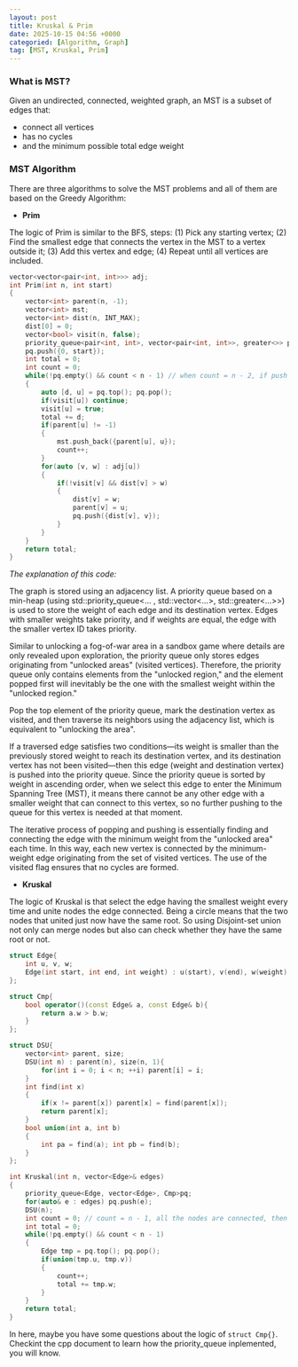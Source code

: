 ```yaml
---
layout: post
title: Kruskal & Prim
date: 2025-10-15 04:56 +0000
categoried: [Algorithm, Graph]
tag: [MST, Kruskal, Prim]
---
```


### **What is MST?**

Given an undirected, connected, weighted graph, an MST is a subset of edges that:

- connect all vertices
- has no cycles
- and the minimum possible total edge weight

### **MST Algorithm**

There are three algorithms to solve the MST problems and all of them are based on the Greedy Algorithm:

- **Prim**

The logic of Prim is similar to the BFS, steps:
(1) Pick any starting vertex;
(2) Find the smallest edge that connects the vertex in the MST to a vertex outside it;
(3) Add this vertex and edge;
(4) Repeat until all vertices are included.

```c++
vector<vector<pair<int, int>>> adj;
int Prim(int n, int start)
{
    vector<int> parent(n, -1);
    vector<int> mst;
    vector<int> dist(n, INT_MAX);
    dist[0] = 0;
    vector<bool> visit(n, false);
    priority_queue<pair<int, int>, vector<pair<int, int>>, greater<>> pq;
    pq.push({0, start});
    int total = 0;
    int count = 0;
    while(!pq.empty() && count < n - 1) // when count = n - 2, if push into the mst, the number of edges will be n - 1, so it can stop.
    {
        auto [d, u] = pq.top(); pq.pop();
        if(visit[u]) continue;
        visit[u] = true;
        total += d;
        if(parent[u] != -1)
        {
            mst.push_back({parent[u], u});
            count++;
        }
        for(auto [v, w] : adj[u])
        {
            if(!visit[v] && dist[v] > w)
            {
                dist[v] = w;
                parent[v] = u;
                pq.push({dist[v], v});
            }
        }
    }
    return total;
}
```

*The explanation of this code:*

The graph is stored using an adjacency list. A priority queue based on a min-heap (using std::priority_queue<... , std::vector<...>, std::greater<...>>) is used to store the weight of each edge and its destination vertex. Edges with smaller weights take priority, and if weights are equal, the edge with the smaller vertex ID takes priority.

Similar to unlocking a fog-of-war area in a sandbox game where details are only revealed upon exploration, the priority queue only stores edges originating from "unlocked areas" (visited vertices). Therefore, the priority queue only contains elements from the "unlocked region," and the element popped first will inevitably be the one with the smallest weight within the "unlocked region."

Pop the top element of the priority queue, mark the destination vertex as visited, and then traverse its neighbors using the adjacency list, which is equivalent to "unlocking the area".

If a traversed edge satisfies two conditions—its weight is smaller than the previously stored weight to reach its destination vertex, and its destination vertex has not been visited—then this edge (weight and destination vertex) is pushed into the priority queue. Since the priority queue is sorted by weight in ascending order, when we select this edge to enter the Minimum Spanning Tree (MST), it means there cannot be any other edge with a smaller weight that can connect to this vertex, so no further pushing to the queue for this vertex is needed at that moment.

The iterative process of popping and pushing is essentially finding and connecting the edge with the minimum weight from the "unlocked area" each time. In this way, each new vertex is connected by the minimum-weight edge originating from the set of visited vertices. The use of the visited flag ensures that no cycles are formed.

- **Kruskal**

The logic of Kruskal is that select the edge having the smallest weight every time and unite nodes the edge connected. Being a circle means that the two nodes that united just now have the same root. So using Disjoint-set union not only can merge nodes but also can check whether they have the same root or not.

```c++
struct Edge{
    int u, v, w;
    Edge(int start, int end, int weight) : u(start), v(end), w(weight) {};
};

struct Cmp{
    bool operator()(const Edge& a, const Edge& b){
        return a.w > b.w;
    }
};

struct DSU{
    vector<int> parent, size;
    DSU(int n) : parent(n), size(n, 1){
        for(int i = 0; i < n; ++i) parent[i] = i;
    }
    int find(int x)
    {
        if(x != parent[x]) parent[x] = find(parent[x]);
        return parent[x];
    }
    bool union(int a, int b)
    {
        int pa = find(a); int pb = find(b);
    }
};

int Kruskal(int n, vector<Edge>& edges)
{
    priority_queue<Edge, vector<Edge>, Cmp>pq;
    for(auto& e : edges) pq.push(e);
    DSU(n);
    int count = 0; // count = n - 1, all the nodes are connected, then stop.  
    int total = 0;
    while(!pq.empty() && count < n - 1)
    {
        Edge tmp = pq.top(); pq.pop();
        if(union(tmp.u, tmp.v))
        {
            count++;
            total += tmp.w;
        }
    }
    return total;
}
```

In here, maybe you have some questions about the logic of `struct Cmp{}`. Checkint the cpp document to learn how the priority_queue inplemented, you will know.
